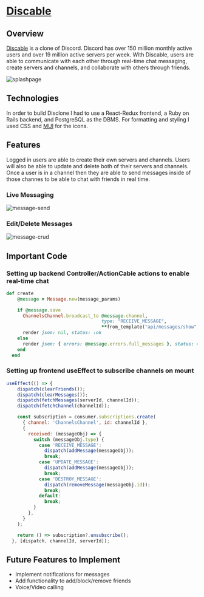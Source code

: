 # [Discable](https://discable-k8cm.onrender.com)

## Overview
[Discable](https://discable-k8cm.onrender.com) is a clone of Discord. Discord has over 150 million monthly active users and over 19 million active servers per week. With Discable, users are able to communicate with each other through real-time chat messaging, create servers and channels, and collaborate with others through friends.

![splashpage](https://user-images.githubusercontent.com/116383442/224833430-54153164-b324-4feb-9d51-47ecbf02586e.gif)

## Technologies

In order to build Disclone I had to use a React-Redux frontend, a Ruby on Rails backend, and PostgreSQL as the DBMS. For formatting and styling I used CSS and [MUI](https://mui.com) for the icons.

## Features

Logged in users are able to create their own servers and channels. Users will also be able to update and delete both of their servers and channels. Once a user is in a channel then they are able to send messages inside of those channes to be able to chat with friends in real time.

### Live Messaging
![message-send](https://user-images.githubusercontent.com/116383442/224832221-5d11364d-166a-444e-bb01-9804862a83ac.gif)

### Edit/Delete Messages
![message-crud](https://user-images.githubusercontent.com/116383442/224832059-9a39f051-b5b5-4cf6-bd67-98eee8d6dca1.gif)

## Important Code

### Setting up backend Controller/ActionCable actions to enable real-time chat
```ruby
def create
    @message = Message.new(message_params)

    if @message.save
      ChannelsChannel.broadcast_to @message.channel,
                                   type: "RECEIVE_MESSAGE",
                                   **from_template("api/messages/show", message: @message)
      render json: nil, status: :ok
    else
      render json: { errors: @message.errors.full_messages }, status: 422
    end
  end
```

### Setting up frontend useEffect to subscribe channels on mount
```javascript
useEffect(() => {
    dispatch(clearFriends());
    dispatch(clearMessages());
    dispatch(fetchMessages(serverId, channelId));
    dispatch(fetchChannel(channelId));

    const subscription = consumer.subscriptions.create(
      { channel: 'ChannelsChannel', id: channelId },
      {
        received: (messageObj) => {
          switch (messageObj.type) {
            case 'RECEIVE_MESSAGE':
              dispatch(addMessage(messageObj));
              break;
            case 'UPDATE_MESSAGE':
              dispatch(addMessage(messageObj));
              break;
            case 'DESTROY_MESSAGE':
              dispatch(removeMessage(messageObj.id));
              break;
            default:
              break;
          }
        },
      }
    );

    return () => subscription?.unsubscribe();
  }, [dispatch, channelId, serverId]);
```

## Future Features to Implement
+ Implement notifications for messages
+ Add functionality to add/block/remove friends
+ Voice/Video calling
